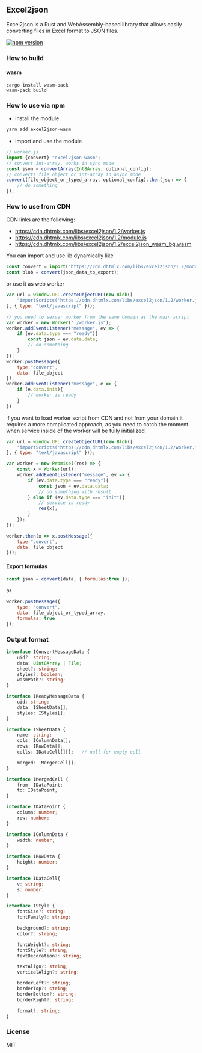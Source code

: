 Excel2json
--------------

Excel2json is a Rust and WebAssembly-based library that allows easily converting files in Excel format to JSON files.

[![npm version](https://badge.fury.io/js/excel2json-wasm.svg)](https://badge.fury.io/js/excel2json-wasm) 

### How to build

#### wasm

```
cargo install wasm-pack
wasm-pack build
```


### How to use via npm

- install the module

```js
yarn add excel2json-wasm
```
- import and use the module

```js
// worker.js
import {convert} "excel2json-wasm";
// convert int-array, works in sync mode
const json = convertArray(Int8Array, optional_config);
// converts file object or int-array in async mode
convert(file_object_or_typed_array, optional_config).then(json => {
    // do something
});
```


### How to use from CDN

CDN links are the following:

- https://cdn.dhtmlx.com/libs/excel2json/1.2/worker.js 
- https://cdn.dhtmlx.com/libs/excel2json/1.2/module.js 
- https://cdn.dhtmlx.com/libs/excel2json/1.2/excel2json_wasm_bg.wasm


You can import and use lib dynamically like 

```js
const convert = import("https://cdn.dhtmlx.com/libs/excel2json/1.2/module.js");
const blob = convert(json_data_to_export);
```

or use it as web worker

```js
var url = window.URL.createObjectURL(new Blob([
    "importScripts('https://cdn.dhtmlx.com/libs/excel2json/1.2/worker.js');"
], { type: "text/javascript" }));

// you need to server worker from the same domain as the main script
var worker = new Worker("./worker.js"); 
worker.addEventListener("message", ev => {
    if (ev.data.type === "ready"){
        const json = ev.data.data;
        // do something
    }
});
worker.postMessage({
    type:"convert",
    data: file_object
});
worker.addEventListener("message", e => {
    if (e.data.init){
        // worker is ready
    }
})
```

if you want to load worker script from CDN and not from your domain it requires a more complicated approach, as you need to catch the moment when service inside of the worker will be fully initialized

```js
var url = window.URL.createObjectURL(new Blob([
    "importScripts('https://cdn.dhtmlx.com/libs/excel2json/1.2/worker.js');"
], { type: "text/javascript" }));

var worker = new Promise((res) => {
    const x = Worker(url); 
    worker.addEventListener("message", ev => {
        if (ev.data.type === "ready"){
            const json = ev.data.data;
            // do something with result
        } else if (ev.data.type === "init"){
            // service is ready
            res(x);
        }
    });
});

worker.then(x => x.postMessage({
    type:"convert",
    data: file_object
}));
```

#### Export formulas


```js
const json = convert(data, { formulas:true });
```

or

```js
worker.postMessage({
    type: "convert",
    data: file_object_or_typed_array,
    formulas: true
});
```

### Output format

```ts
interface IConvertMessageData {
    uid?: string;
    data: Uint8Array | File;
    sheet?: string;
    styles?: boolean;
    wasmPath?: string;
}

interface IReadyMessageData {
    uid: string;
    data: ISheetData[];
    styles: IStyles[];
}

interface ISheetData {
    name: string;
    cols: IColumnData[];
    rows: IRowData[];
    cells: IDataCell[][];   // null for empty cell

    merged: IMergedCell[];
}

interface IMergedCell {
    from: IDataPoint;
    to: IDataPoint;
}

interface IDataPoint {
    column: number; 
    row: number;
}

interface IColumnData {
    width: number;
}

interface IRowData {
    height: number;
}

interface IDataCell{
    v: string;
    s: number:
}

interface IStyle {
    fontSize?: string;
    fontFamily?: string;

    background?: string;
    color?: string;

    fontWeight?: string;
    fontStyle?: string;
    textDecoration?: string;

    textAlign?: string;
    verticalAlign?: string;

    borderLeft?: string;
    borderTop?: string;
    borderBottom?: string;
    borderRight?: string;

    format?: string;
}
```

### License 

MIT
